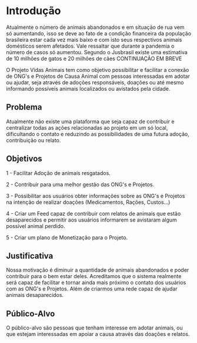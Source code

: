 # Introdução

Atualmente o número de animais abandonados e em situação de rua vem só aumentando, isso se deve ao fato de a condição financeira da população brasileira estar cada vez mais baixo e com isto seus respectivos animais domésticos serem afetados. Vale ressaltar que durante a pandemia o número de casos só aumentou. Segundo o Jusbrasil existe uma estimativa de 10 milhões de gatos e 20 milhões de cães CONTINUAÇÃO EM BREVE

O Projeto Vidas Animais tem como objetivo possibilitar e facilitar a conexão de ONG's e Projetos de Causa Animal com pessoas interessadas em adotar ou ajudar, seja através de adoções responsáveis, doações ou até mesmo informando possíveis animais localizados ou avistados pela cidade.

## Problema

Atualmente não existe uma plataforma que seja capaz de contribuir e centralizar todas as ações relacionadas ao projeto em um só local, dificultando o contato e reduzindo as possibilidades de uma futura adoção, contribuição ou relato.

## Objetivos

<p> 1 - Facilitar Adoção de animais resgatados.</p>
<p> 2 - Contribuir para uma melhor gestão das ONG's e Projetos.</p>
<p> 3 - Possibilitar aos usuários obter informações sobre as ONG's e Projetos na intenção de realizar doações (Medicamentos, Rações, Custos...)</p>
<p> 4 - Criar um Feed capaz de contribuir com relatos de animais que estão desaparecidos e permitir aos usuários informarem se avistaram algum possível animal perdido.</p>
<p> 5 - Criar um plano de Monetização para o Projeto.</p>

## Justificativa

Nossa motivação é diminuir a quantidade de animais abandonados e poder contribuir para o bem estar deles. Acreditamos que o sistema realmente será capaz de facilitar e tornar ainda mais próximo o contato dos usuários com as ONG's e Projetos. Além de criarmos uma rede capaz de ajudar animais desaparecidos.

## Público-Alvo

O público-alvo são pessoas que tenham interesse em adotar animais, ou que estejam interessadas em apoiar a causa através das doações e relatos.
